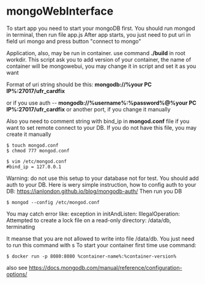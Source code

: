 # mongoWebInterface
To start app you need to start your mongoDB first. You should run mongod in terminal, then run file app.js
After app starts, you just need to put uri in field uri mongo and press button "connect to mongo"

Application, also, may be run in container. use command <b>./build</b> in root workdir. This script ask you to add version of your container, the name of container will be mongowebui, you may change it in script and set it as you want

Format of uri string should be this: <b>mongodb://%your PC IP%:27017/ufr_cardfix</b> 

or if you use auth -- <b>mongodb://%username%:%password%@%your PC IP%:27017/ufr_cardfix</b> or another port, if you change it manually

Also you need to comment string with bind_ip in <b>mongod.conf</b> file if you want to set remote connect to your DB. If you do not have this file, you may create it manually
~~~~
$ touch mongod.conf
$ chmod 777 mongod.conf
~~~~
~~~~
$ vim /etc/mongod.conf
#bind_ip = 127.0.0.1
~~~~
Warning: do not use this setup to your database not for test. You should add auth to your DB.
Here is wery simple instruction, how to config auth to your DB: https://ianlondon.github.io/blog/mongodb-auth/
Then run you DB
~~~~
$ mongod --config /etc/mongod.conf
~~~~
You may catch error like: exception in initAndListen: IllegalOperation: Attempted to create a lock file on a read-only directory: /data/db, terminating

It meanse that you are not allowed to write into file /data/db. You just need to run this command with s
To start your container first time use command:
~~~~
$ docker run -p 8080:8080 %container-name%:%container-version%
~~~~
also see https://docs.mongodb.com/manual/reference/configuration-options/
